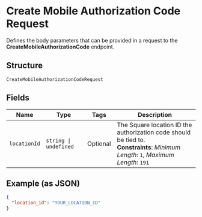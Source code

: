 
# Create Mobile Authorization Code Request

Defines the body parameters that can be provided in a request to the
__CreateMobileAuthorizationCode__ endpoint.

## Structure

`CreateMobileAuthorizationCodeRequest`

## Fields

| Name | Type | Tags | Description |
|  --- | --- | --- | --- |
| `locationId` | `string \| undefined` | Optional | The Square location ID the authorization code should be tied to.<br>**Constraints**: *Minimum Length*: `1`, *Maximum Length*: `191` |

## Example (as JSON)

```json
{
  "location_id": "YOUR_LOCATION_ID"
}
```

